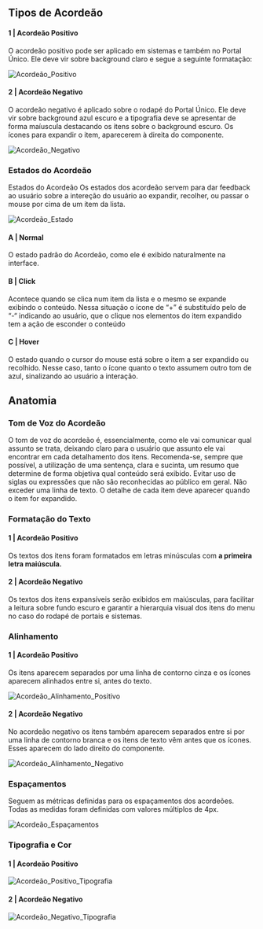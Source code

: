 ## Tipos de Acordeão

#### 1 | Acordeão Positivo

O acordeão positivo pode ser aplicado em sistemas e também no Portal Único. Ele deve vir sobre background claro e segue a seguinte formatação:

![Acordeão_Positivo](/assets/design-system/docs/assets/images/components/accordeon/accordeon_positivo.png)

#### 2 | Acordeão Negativo

O acordeão negativo é aplicado sobre o rodapé do Portal Único. Ele deve vir sobre background azul escuro e a tipografia deve se apresentar de forma maíuscula destacando os itens sobre o background escuro. Os ícones para expandir o item, aparecerem à direita do componente.

![Acordeão_Negativo](/assets/design-system/docs/assets/images/components/accordeon/accordeon_negativo.png)

### Estados do Acordeão

Estados do Acordeão Os estados dos acordeão servem para dar feedback ao usuário sobre a intereção do usuário ao expandir, recolher, ou passar o mouse por cima de um item da lista.

![Acordeão_Estado](/assets/design-system/docs/assets/images/components/accordeon/accordeon_estado.png)

#### A | Normal

O estado padrão do Acordeão, como ele é exibido naturalmente na interface.

#### B | Click

Acontece quando se clica num item da lista e o mesmo se expande exibindo o conteúdo. Nessa situação o ícone de “+” é substituído pelo de “-“ indicando ao usuário, que o clique nos elementos do item expandido tem a ação de esconder o conteúdo

#### C | Hover

O estado quando o cursor do mouse está sobre o item a ser expandido ou recolhido. Nesse caso, tanto o ícone quanto o texto assumem outro tom de azul, sinalizando ao usuário a interação.

## Anatomia

### Tom de Voz do Acordeão

O tom de voz do acordeão é, essencialmente, como ele vai comunicar qual assunto se trata, deixando claro para o usuário que assunto ele vai encontrar em cada detalhamento dos itens.
Recomenda-se, sempre que possível, a utilização de uma sentença, clara e sucinta, um resumo que determine de forma objetiva qual conteúdo será exibido. Evitar uso de siglas ou expressões que não são reconhecidas ao público em geral. Não exceder uma linha de texto. O detalhe de cada item deve aparecer quando o item for expandido.

### Formatação do Texto

#### 1 | Acordeão Positivo

Os textos dos itens foram formatados em letras minúsculas com **a primeira letra maiúscula.**

#### 2 | Acordeão Negativo

Os textos dos itens expansíveis serão exibidos em maiúsculas, para facilitar a leitura sobre fundo escuro e garantir a hierarquia visual dos itens do menu no caso do rodapé de portais e sistemas.

### Alinhamento

#### 1 | Acordeão Positivo

Os itens aparecem separados por uma linha de contorno cinza e os ícones aparecem alinhados entre si, antes do texto.

![Acordeão_Alinhamento_Positivo](/assets/design-system/docs/assets/images/components/accordeon/accordeon_alinhamento_positivo.png)

#### 2 | Acordeão Negativo

No acordeão negativo os itens também aparecem separados entre si por uma linha de contorno branca e os itens de texto vêm antes que os ícones. Esses aparecem do lado direito do componente.

![Acordeão_Alinhamento_Negativo](/assets/design-system/docs/assets/images/components/accordeon/accordeon_alinhamento_negativo.png)

### Espaçamentos

Seguem as métricas definidas para os espaçamentos dos acordeões. Todas as medidas foram definidas com valores múltiplos de 4px.

![Acordeão_Espaçamentos](/assets/design-system/docs/assets/images/components/accordeon/accordeon_espacamentos.png)

### Tipografia e Cor

#### 1 | Acordeão Positivo

![Acordeão_Positivo_Tipografia](/assets/design-system/docs/assets/images/components/accordeon/accordeon_positivo_tipografia.png)

#### 2 | Acordeão Negativo

![Acordeão_Negativo_Tipografia](/assets/design-system/docs/assets/images/components/accordeon/accordeon_negativo_tipografia.png)
